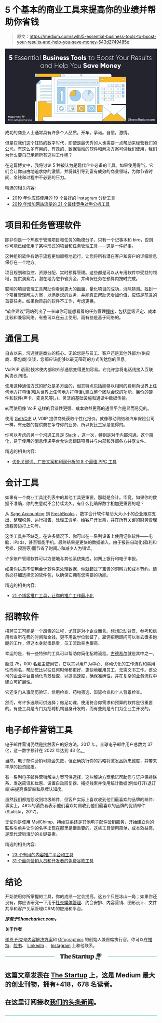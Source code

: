 # 5 个基本的商业工具来提高你的业绩并帮助你省钱

> 原文：<https://medium.com/swlh/5-essential-business-tools-to-boost-your-results-and-help-you-save-money-543d2749485e>

![](img/bc7415e34f170d30d6a9acffd2e0d1c0.png)

成功的商业人士通常具有许多个人品质。开车。承诺。自信。激情。

但是在我们这个狂热的数字时代，即使是最优秀的人也需要一点帮助来经营我们的公司。有这么多有用的、有效的、数据驱动的软件和解决方案可供我们使用，我们为什么要自己承担所有这些工作呢？

在这篇博文中，我将讨论 5 种被认为是现代企业必备的工具。如果使用得当，它们会让你自由地追求你的激情，并将其引导到富有成效的商业领域，为你节省时间、金钱和过程中不必要的压力。

精选的相关内容:

*   [2019 年你应该使用的 19 个最好的 Instagram 分析工具](https://shanebarker.com/blog/instagram-analytics-tools/)
*   [2019 年增加网站流量的 21 个最佳竞争对手分析工具](https://shanebarker.com/blog/competitor-analysis-tools/)

# 项目和任务管理软件

除非你是一个热衷于管理项目和任务的勒德分子，只有一个记事本和 biro，否则你可能已经使用了某种形式的项目和任务管理工具——这是一件好事。

这种组织软件有助于流程更加顺畅地运行，让您将所有潜在客户和客户的详细信息保存在一个地方。

项目规划和监控、资源分配、实时预算管理。这些都是可以从专用软件中受益的领域，提供洞察力，潜在地为您节省资金，并确保任务在预算内按时完成。

聪明的项目管理工具帮助你看到更大的画面，量化项目的成功，消除猜测。找到一个项目管理解决方案，以满足您的业务，并能真正帮助您增加价值，应该是前进的首要任务。如果你目前的软件不工作，考虑更换。

“软件建议”网站列出了一长串你可能想看看的任务管理[程序](https://www.softwareadvice.com/uk/project-management/task-management-comparison/)，包括星级评定、成本比较和兼容网络。有些可以在云上使用，而有些是基于网络的。

# 通信工具

自古以来，沟通就是商业的核心。无论您是与员工、客户还是其他外部方(供应商、承包商)交谈，您都应该能够以最无障碍的方式传达您的信息。

VoIP(IP 语音)技术使内部和外部通信变得更加容易。它允许您将电话线接入互联网协议网络。

使用这种通信方式的好处是多方面的，但其特点包括能够以相同的费用向世界上任何地方打电话(和从世界上任何地方打电话),建立整个团队会议的功能，廉价的硬件和软件(声卡、麦克风等)。)、灵活的基础设施和通话中数据传输。

转而使用像 VoIP 这样的容错性更强、成本效益更高的通信平台是显而易见的。

使用 [GetVOIP](https://getvoip.com/business/) 从 VOIP 提供商处获取个性化报价。就像移动网络和汽车保险公司一样，有无数的提供商在争夺你的业务，所以货比三家是值得的。

你可以考虑的另一个沟通工具是 [Slack](http://www.slack.com/) ，这一次，特别是对于内部沟通。这个简化、易于使用的消息传递平台允许您跟踪项目并与内部和外部各方共享文件。

精选的相关内容:

*   [优化关键词、广告文案和利润分析的 8 个最佳 PPC 工具](https://shanebarker.com/blog/best-ppc-tools/%22)

# 会计工具

如果有一个商业工具比列表中的其他工具更重要，那就是会计。毕竟，如果你的数据不准确，你的生意就不会持续太久。有什么比确保数字相加更重要的呢？

从 [Sage Accounting](https://www.sageone.com/) 到 [FreshBooks](https://www.freshbooks.com/) ，数字会计软件帮助大大小小的企业跟踪支出、整理税务、运行报告、处理工资单、给客户开发票，并在所有关键的财务管理流程旁边打上勾号。

这类工具并不缺乏。在许多情况下，你可以在一系列设备上使用记账软件——电脑、iPads，甚至智能手机。最终结果是更快的数据输入，由于报告自动化(盈利和亏损、预测等)而节省了时间。)和减少人为错误。

许多账户管理软件可以方便地与其他系统集成，如网上银行和电子申报。

如果你执意不使用会计软件来处理数据，你就错过了宝贵的洞察力和成本节约。请务必仔细选择您的软件包，以确保它拥有您需要的功能。

精选的相关内容:

*   [21 个博客推广工具，让你的推广工作最小化](https://shanebarker.com/blog/blogger-outreach-tools/%22)

# 招聘软件

招聘员工可能是一个昂贵的过程，尤其是对小企业而言。想想启动背景、参考和信用检查所花费的时间和金钱，更不用说学位验证了。雇佣招聘顾问可以省去很多跑腿的工作，但这本身就很昂贵，员工流动率也很高。

幸运的是，有一些特殊的工具可以帮助你简化招聘流程。[古德希尔](https://www.goodhire.com/)就是其中之一。

超过 75，000 名雇主使用它，它以其以用户为中心、移动优化的工作流程和易用性而闻名，帮助您比以往任何时候都更好、更快地雇用员工，无需文书工作。该公司的企业平台自动化背景检查，以提高速度，确保准确性，并在复杂的业务流程中建立可扩展性。

它还专门从事简历验证、信用检查、药物筛选、国际检查和个人背景检查。

然而，有许多选项可供选择；做足功课，使用符合你需求和预算的软件是很重要的。有些工具是专门为招聘机构自身开发的，而有些则是专门为企业主开发的。

# 电子邮件营销工具

电子邮件营销仍然是接触客户的好方法。2017 年，全球电子邮件用户总数为 37 亿，这一数字预计在 2022 年达到 43 亿[。](https://www.statista.com/statistics/255080/number-of-e-mail-users-worldwide/)

当然，电子邮件营销可能会失败，但正确执行你的策略将激发品牌忠诚度，并带来丰厚的投资回报。

有一系列电子邮件营销解决方案可供选择，这些解决方案承诺帮助您与订户保持联系、发送简讯和优惠、设置自动回复器、捕捉线索并使用统计数据(例如打开/退订率)来提高保留率和品牌认知度。

虽然我们都抱怨收到垃圾邮件，但客户实际上喜欢收到他们最喜欢的品牌的邮件:事实上，49%的消费者表示他们喜欢每周收到他们最喜欢的品牌的促销邮件(Statista，2017)。

无论你是使用 MailChimp、持续联系还是其他电子邮件营销服务，开始建立你的联系名单并让你的名字出现在那里是很重要的。这些工具使用简单，成本效益高，是现代营销活动的关键要素。

精选的相关内容:

*   [23 个有用的内容推广平台和工具](https://shanebarker.com/blog/content-promotion-platforms-and-tools/)
*   [31 个面向营销人员和开发者的免费谷歌工具](https://shanebarker.com/blog/free-google-tools-marketers-developers/)

# 结论

开始使用你所掌握的工具，你的成绩一定会提高。这五个只是冰山一角；如果你还没有，你应该研究一下用于[社交媒体管理](https://shanebarker.com/blog/social-media-marketing-tools/)、约会安排、内容营销、图形设计、文件共享和客户关系管理(CRM)的应用和平台。

***原载于***[***Shanebarker.com***](https://shanebarker.com/blog/business-tools/)***。***

**关于作者**

[谢恩·巴克](https://shanebarker.com/)是[内容解决方案](https://contentsolutions.io/)和 [Gifographics](http://gifographics.co/) 的创始人兼首席执行官。你可以在[推特](https://twitter.com/shane_barker)、[脸书](https://www.facebook.com/ShaneBarkerConsultant/)、 [LinkedIn](https://www.linkedin.com/in/shanebarker/) 、 [Instagram](https://www.instagram.com/shanebarker/) 上和他联系。

[![](img/308a8d84fb9b2fab43d66c117fcc4bb4.png)](https://medium.com/swlh)

## 这篇文章发表在 [The Startup](https://medium.com/swlh) 上，这是 Medium 最大的创业刊物，拥有+418，678 名读者。

## 在这里订阅接收[我们的头条新闻](http://growthsupply.com/the-startup-newsletter/)。

[![](img/b0164736ea17a63403e660de5dedf91a.png)](https://medium.com/swlh)